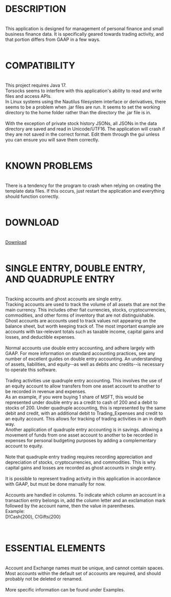 <h1>DESCRIPTION</h1><br>
This application is designed for management of personal finance and small business finance data.  It is specifically geared towards trading activity, and that portion differs from GAAP in a few ways.<br>
<br>
<h1>COMPATIBILITY</h1><br>
This project requires Java 17.<br>
Torsocks seems to interfere with this application's ability to read and write files and access APIs.<br>
In Linux systems using the Nautilus filesystem interface or derivatives, there seems to be a problem when .jar files are run.  It seems to set the working directory to the home folder rather than the directory the .jar file is in.<br>
<br>
With the exception of private stock history JSONs, all JSONs in the data directory are saved and read in Unicode/UTF16.  The application will crash if they are not saved in the correct format.  Edit them through the gui unless you can ensure you will save them correctly.<br>
<br>
<h1>KNOWN PROBLEMS</h1><br>
There is a tendency for the program to crash when relying on creating the template data files.  If this occurs, just restart the application and everything should function correctly.<br>
<br>
<h1>DOWNLOAD</h1><br>
<a href="https://github.com/DonnyMatchen/DendroFinance/releases">Download</a><br>
<br>
<h1>SINGLE ENTRY, DOUBLE ENTRY, AND QUADRUPLE ENTRY</h1><br>
Tracking accounts and ghost accounts are single entry.<br>
Tracking accounts are used to track the volume of all assets that are not the main currency.  This includes other fiat currencies, stocks, cryptocurrencies, commodities, and other forms of inventory that are not distinguishable.<br>
Ghost accounts are accounts used to track values not appearing on the balance sheet, but worth keeping track of.  The most important example are accounts with tax-relevant totals such as taxable income, capital gains and losses, and deductible expenses.<br>
<br>
Normal accounts use double entry accounting, and adhere largely with GAAP.  For more information on standard accounting practices, see any number of excellent guides on double entry accounting.  An understanding of assets, liabilities, and equity--as well as debits anc credits--is necessary to operate this software.<br><br>
Trading activities use quadruple entry accounting.  This involves the use of an equity account to allow transfers from one asset account to another to be recorded in revenue and expenses.<br>
As an example, if you were buying 1 share of MSFT, this would be represented under double entry as a credit to cash of 200 and a debit to stocks of 200.  Under quadruple accounting, this is represented by the same debit and credit, with an additional debit to Trading_Expenses and credit to an equity account.  This allows for tracking of trading activities in an in depth way.<br>
Another application of quadruple entry accounting is in savings. allowing a movement of funds from one asset account to another to be recorded in expenses for personal budgeting purposes by adding a complementary account to equity.<br>
<br>
Note that quadruple entry trading requires recording appreciation and depreciation of stocks, cryptocurrencies, and commodities.  This is why capital gains and losses are recorded as ghost accounts in single entry.<br>
<br>
It is possible to represent trading activity in this application in accordance with GAAP, but must be done manually for now.<br>
<br>
Accounts are handled in columns.  To indicate which column an account in a transaction entry belongs in, add the column letter and an exclamation mark followed by the account name, then the value in parentheses.<br>
Example:<br>
D!Cash(200), C!Gifts(200)<br>
<br>
<br>
<h1>ESSENTIAL ELEMENTS</h1><br>
Account and Exchange names must be unique, and cannot contain spaces.<br>
Most accounts within the default set of accounts are required, and should probably not be deleted or renamed.<br>
<br>
More specific information can be found under Examples.